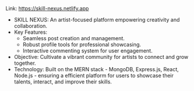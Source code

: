 Link: https://skill-nexus.netlify.app

- SKILL NEXUS: An artist-focused platform empowering creativity and collaboration.
- Key Features:
  - Seamless post creation and management.
  - Robust profile tools for professional showcasing.
  - Interactive commenting system for user engagement.
- Objective: Cultivate a vibrant community for artists to connect and grow together.
- Technology: Built on the MERN stack - MongoDB, Express.js, React, Node.js - ensuring a efficient platform for users to showcase their talents, interact, and improve their skills.
